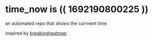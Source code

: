# time_now is (( 1692190800225 ))

an automated repo that shows the currnent time

inspired by [breakingheatmap](https://github.com/breakingheatmap/breakingheatmap)